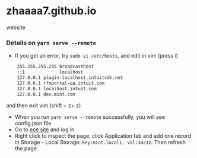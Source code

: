 # zhaaaa7.github.io
website

### Details on `yarn serve --remote`
- If you get an error, try `sudo vi /etc/hosts`, and edit in vim (press i)
```   127.0.0.1       localhost
    255.255.255.255 broadcasthost
    ::1             localhost
    127.0.0.1 plugin-localhost.intuitcdn.net
    127.0.0.1 rfmportal-qa.intuit.com
    127.0.0.1 localhost.intuit.com
    127.0.0.1 dev.mint.com 
```
and then exit vim (shift + z+ z)
- When you run `yarn serve --remote` successfully, you will see config.json file
- Go to <a href="https://e2e.mint.intuit.com/save.event?task=personalloans">ece site</a> and log in
- Right click to inspect the page, click Application tab and add one record in Storage - Local Storage: `key:mint.local1, val:34212`. Then refresh the page
